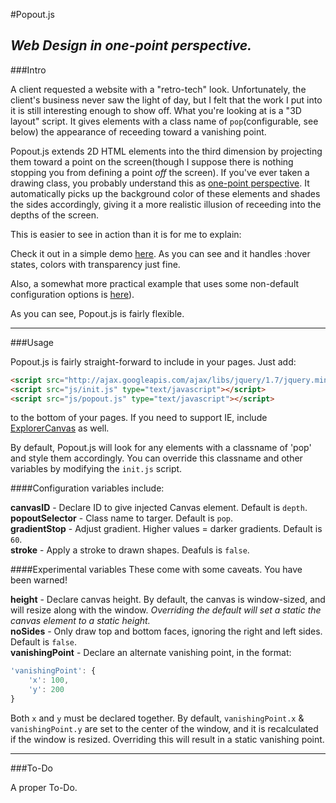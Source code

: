 #Popout.js
## *Web Design in one-point perspective.*


###Intro 

A client requested a website with a "retro-tech" look. Unfortunately, the client's business never saw the light of day, but I felt that the work I put into it is still interesting enough to show off. What you're looking at is a "3D layout" script. It gives elements with a class name of `pop`(configurable, see below) the appearance of receeding toward a vanishing point. 

Popout.js extends 2D HTML elements into the third dimension by projecting them toward a point on the screen(though I suppose there is nothing stopping you from defining a point *off* the screen). If you've ever taken a drawing class, you probably understand this as [one-point perspective](http://drawsketch.about.com/od/perspective/ss/1ptperspective.htm). It automatically picks up the background color of these elements and shades the sides accordingly, giving it a more realistic illusion of receeding into the depths of the screen.

This is easier to see in action than it is for me to explain:

Check it out in a simple demo [here](http://lowtolerance.github.com/Popout.js). As you can see and it handles :hover states, colors with transparency just fine.

Also, a somewhat more practical example that uses some non-default configuration options is [here](http://lowtolerance.github.com/Popout.js/generica)).

As you can see, Popout.js is fairly flexible.

---------------------

###Usage

Popout.js is fairly straight-forward to include in your pages. Just add:

```html
<script src="http://ajax.googleapis.com/ajax/libs/jquery/1.7/jquery.min.js"></script>
<script src="js/init.js" type="text/javascript"></script>	
<script src="js/popout.js" type="text/javascript"></script>
```

to the bottom of your pages. If you need to support IE, include [ExplorerCanvas](http://excanvas.sourceforge.net/) as well.

By default, Popout.js will look for any elements with a classname of 'pop' and style them accordingly. You can override this classname and other variables by modifying the `init.js` script.

####Configuration variables include:

**canvasID** - Declare ID to give injected Canvas element. Default is `depth`.  
**popoutSelector** - Class name to targer. Default is `pop`.  
**gradientStop** - Adjust gradient. Higher values = darker gradients. Default is `60`.  
**stroke** - Apply a stroke to drawn shapes. Deafuls is `false`.  

####Experimental variables
These come with some caveats. You have been warned!

**height** - Declare canvas height. By default, the canvas is window-sized, and will resize along with the window. *Overriding the default will set a static the canvas element to a static height.*  
**noSides** - Only draw top and bottom faces, ignoring the right and left sides. Default is `false`.  
**vanishingPoint** - Declare an alternate vanishing point, in the format:

```javascript
'vanishingPoint': {
	'x': 100,
	'y': 200
}
```

Both `x` and `y` must be declared together. By default, `vanishingPoint.x` & `vanishingPoint.y` are set to the center of the window, and it is recalculated if the window is resized. Overriding this will result in a static vanishing point.

----------------------

###To-Do

A proper To-Do.